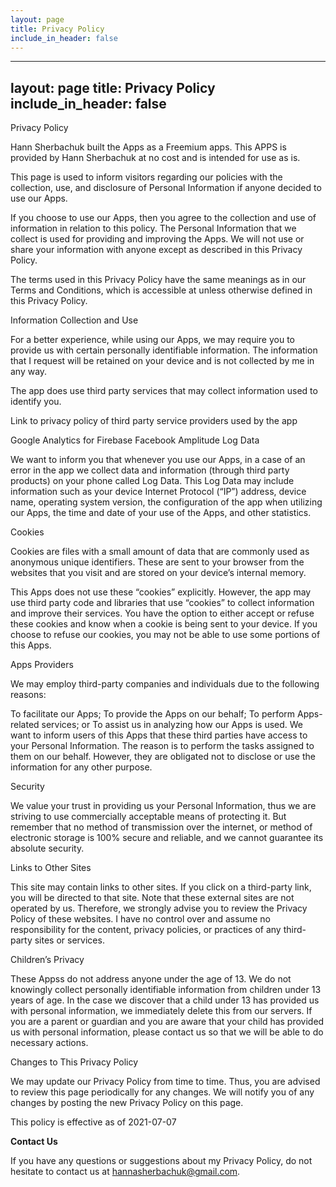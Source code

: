```yaml
---
layout: page
title: Privacy Policy
include_in_header: false
---
```


---
layout: page
title: Privacy Policy
include_in_header: false
---




Privacy Policy

Hann Sherbachuk built the Apps as a Freemium apps. This APPS is provided by Hann Sherbachuk at no cost and is intended for use as is.

This page is used to inform visitors regarding our policies with the collection, use, and disclosure of Personal Information if anyone decided to use our Apps.

If you choose to use our Apps, then you agree to the collection and use of information in relation to this policy. The Personal Information that we collect is used for providing and improving the Apps. We will not use or share your information with anyone except as described in this Privacy Policy.

The terms used in this Privacy Policy have the same meanings as in our Terms and Conditions, which is accessible at unless otherwise defined in this Privacy Policy.

Information Collection and Use

For a better experience, while using our Apps, we may require you to provide us with certain personally identifiable information. The information that I request will be retained on your device and is not collected by me in any way.

The app does use third party services that may collect information used to identify you.

Link to privacy policy of third party service providers used by the app

Google Analytics for Firebase
Facebook
Amplitude
Log Data

We want to inform you that whenever you use our Apps, in a case of an error in the app we collect data and information (through third party products) on your phone called Log Data. This Log Data may include information such as your device Internet Protocol (“IP”) address, device name, operating system version, the configuration of the app when utilizing our Apps, the time and date of your use of the Apps, and other statistics.

Cookies

Cookies are files with a small amount of data that are commonly used as anonymous unique identifiers. These are sent to your browser from the websites that you visit and are stored on your device’s internal memory.

This Apps does not use these “cookies” explicitly. However, the app may use third party code and libraries that use “cookies” to collect information and improve their services. You have the option to either accept or refuse these cookies and know when a cookie is being sent to your device. If you choose to refuse our cookies, you may not be able to use some portions of this Apps.

Apps Providers

We may employ third-party companies and individuals due to the following reasons:

To facilitate our Apps;
To provide the Apps on our behalf;
To perform Apps-related services; or
To assist us in analyzing how our Apps is used.
We want to inform users of this Apps that these third parties have access to your Personal Information. The reason is to perform the tasks assigned to them on our behalf. However, they are obligated not to disclose or use the information for any other purpose.

Security

We value your trust in providing us your Personal Information, thus we are striving to use commercially acceptable means of protecting it. But remember that no method of transmission over the internet, or method of electronic storage is 100% secure and reliable, and we cannot guarantee its absolute security.

Links to Other Sites

This site may contain links to other sites. If you click on a third-party link, you will be directed to that site. Note that these external sites are not operated by us. Therefore, we strongly advise you to review the Privacy Policy of these websites. I have no control over and assume no responsibility for the content, privacy policies, or practices of any third-party sites or services.

Children’s Privacy

These Appss do not address anyone under the age of 13. We do not knowingly collect personally identifiable information from children under 13 years of age. In the case we discover that a child under 13 has provided us with personal information, we immediately delete this from our servers. If you are a parent or guardian and you are aware that your child has provided us with personal information, please contact us so that we will be able to do necessary actions.

Changes to This Privacy Policy

We may update our Privacy Policy from time to time. Thus, you are advised to review this page periodically for any changes. We will notify you of any changes by posting the new Privacy Policy on this page.

This policy is effective as of 2021-07-07

**Contact Us**

If you have any questions or suggestions about my Privacy Policy, do not hesitate to contact us at hannasherbachuk@gmail.com.
